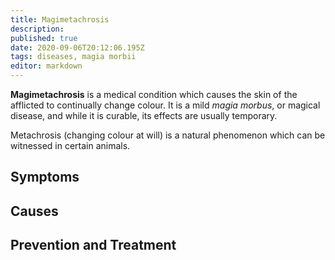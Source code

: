 ```yaml
---
title: Magimetachrosis
description: 
published: true
date: 2020-09-06T20:12:06.195Z
tags: diseases, magia morbii
editor: markdown
---
```


**Magimetachrosis** is a medical condition which causes the skin of the afflicted to continually change colour. It is a mild *magia morbus*, or magical disease, and while it is curable, its effects are usually temporary.

Metachrosis (changing colour at will) is a natural phenomenon which can be witnessed in certain animals.

## Symptoms

## Causes

## Prevention and Treatment
